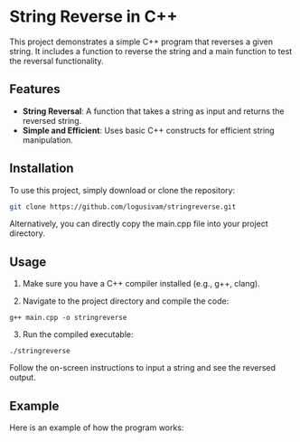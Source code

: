 # String Reverse in C++

This project demonstrates a simple C++ program that reverses a given string. It includes a function to reverse the string and a main function to test the reversal functionality.

## Features

- **String Reversal**: A function that takes a string as input and returns the reversed string.
- **Simple and Efficient**: Uses basic C++ constructs for efficient string manipulation.

## Installation

To use this project, simply download or clone the repository:

```bash
git clone https://github.com/logusivam/stringreverse.git
```

Alternatively, you can directly copy the main.cpp file into your project directory.

## Usage
1. Make sure you have a C++ compiler installed (e.g., g++, clang).

2. Navigate to the project directory and compile the code:
```
g++ main.cpp -o stringreverse
```

3. Run the compiled executable:
```
./stringreverse
```

Follow the on-screen instructions to input a string and see the reversed output.

## Example
Here is an example of how the program works:
```

```











